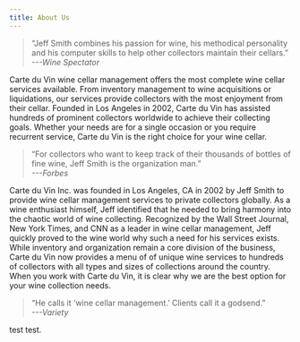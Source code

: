 ```yaml
---
title: About Us
---
```


>“Jeff Smith combines his passion for wine, his methodical personality and his computer skills to help other collectors maintain their cellars.”  
_---Wine Spectator_

Carte du Vin wine cellar management offers the most complete wine cellar services available. From inventory management to wine acquisitions or liquidations, our services provide collectors with the most enjoyment from their cellar. Founded in Los Angeles in 2002, Carte du Vin has assisted hundreds of prominent collectors worldwide to achieve their collecting goals. Whether your needs are for a single occasion or you require recurrent service, Carte du Vin is the right choice for your wine cellar.  

>“For collectors who want to keep track of their thousands of bottles of fine wine, Jeff Smith is the organization man.”  
_---Forbes_

Carte du Vin Inc. was founded in Los Angeles, CA in 2002 by Jeff Smith to provide wine cellar management services to private collectors globally. As a wine enthusiast himself, Jeff identified that he needed to bring harmony into the chaotic world of wine collecting. Recognized by the Wall Street Journal, New York Times, and CNN as a leader in wine cellar management, Jeff quickly proved to the wine world why such a need for his services exists. While inventory and organization remain a core division of the business, Carte du Vin now provides a menu of of unique wine services to hundreds of collectors with all types and sizes of collections around the country. When you work with Carte du Vin, it is clear why we are the best option for your wine collection needs.

>“He calls it ‘wine cellar management.’ Clients call it a godsend.”  
_---Variety_

test test.
